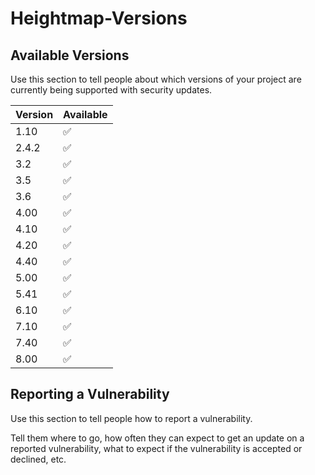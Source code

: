 # Heightmap-Versions

## Available Versions

Use this section to tell people about which versions of your project are
currently being supported with security updates.

| Version | Available          |
| ------- | ------------------ |
| 1.10    | :white_check_mark: |
| 2.4.2   | :white_check_mark: |
| 3.2     | :white_check_mark: |
| 3.5     | :white_check_mark: |
| 3.6     | :white_check_mark: |
| 4.00    | :white_check_mark: |
| 4.10    | :white_check_mark: |
| 4.20    | :white_check_mark: |
| 4.40    | :white_check_mark: |
| 5.00    | :white_check_mark: |
| 5.41    | :white_check_mark: |
| 6.10    | :white_check_mark: |
| 7.10    | :white_check_mark: |
| 7.40    | :white_check_mark: |
| 8.00    | :white_check_mark: |

## Reporting a Vulnerability

Use this section to tell people how to report a vulnerability.

Tell them where to go, how often they can expect to get an update on a
reported vulnerability, what to expect if the vulnerability is accepted or
declined, etc.

